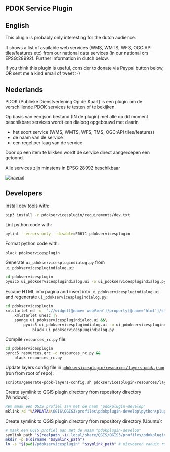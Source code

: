## PDOK Service Plugin

## English

This plugin is probably only interesting for the dutch audience.

It shows a list of available web services (WMS, WMTS, WFS, OGC:API tiles/features etc) from our
national data services (in our national crs EPSG:28992).
Further information in dutch below.

If you think this plugin is useful, consider to donate via Paypal button below, OR sent me a kind email of tweet :-)

## Nederlands

PDOK (Publieke Dienstverlening Op de Kaart) is een plugin om de verschillende
PDOK services te testen of te bekijken.

Op basis van een json bestand (IN de plugin) met alle op dit moment beschikbare services wordt een dialoog opgebouwd met daarin

- het soort service (WMS, WMTS, WFS, TMS, OGC:API tiles/features)
- de naam van de service
- een regel per laag van de service

Door op een item te klikken wordt de service direct aangeroepen een getoond.

Alle services zijn minstens in EPSG:28992 beschikbaar

[![paypal](https://www.paypalobjects.com/en_US/NL/i/btn/btn_donateCC_LG.gif)](https://www.paypal.com/cgi-bin/webscr?cmd=_donations&business=DZ8R5JPAW55CJ&currency_code=EUR&source=url)

## Developers

Install dev tools with:

```sh
pip3 install -r pdokservicesplugin/requirements/dev.txt
```

Lint python code with:

```sh
pylint --errors-only --disable=E0611 pdokservicesplugin
```

Format python code with:

```sh
black pdokservicesplugin
```

Generate `ui_pdokservicesplugindialog.py` from `ui_pdokservicesplugindialog.ui`:

```sh
cd pdokservicesplugin
pyuic5 ui_pdokservicesplugindialog.ui -o ui_pdokservicesplugindialog.py
```

Escape HTML info pagina and insert into `ui_pdokservicesplugindialog.ui` and regenerate `ui_pdokservicesplugindialog.py`:

```sh
cd pdokservicesplugin
xmlstarlet ed -u  ".//widget[@name='webView']/property[@name='html']/string" -v "$(sed 's/&/\&amp;/g; s/</\&lt;/g; s/>/\&gt;/g; s/"/\&quot;/g; s/'"'"'/\&#39;/g' < resources/infotab.html)" ui_pdokservicesplugindialog.ui |\
    xmlstarlet unesc |\
    sponge ui_pdokservicesplugindialog.ui &&\
        pyuic5 ui_pdokservicesplugindialog.ui -o ui_pdokservicesplugindialog.py &&\
            black ui_pdokservicesplugindialog.py
```

Compile `resources_rc.py` file:

```sh
cd pdokservicesplugin
pyrcc5 resources.qrc -o resources_rc.py &&
    black resources_rc.py
```

Update layers config file in [`pdokservicesplugin/resources/layers-pdok.json`](pdokservicesplugin/resources/layers-pdok.json) (run from root of repo):

```sh
scripts/generate-pdok-layers-config.sh pdokservicesplugin/resources/layers-pdok.json
```

Create symlink to QGIS plugin directory from repository directory (Windows):

```bat
Rem maak een QGIS profiel aan met de naam "pdokplugin-develop"
mklink /d "%APPDATA%\QGIS\QGIS3\profiles\pdokplugin-develop\python\plugins\pdokservicesplugin" "%REPODIR%\pdokservicesplugin"
```

Create symlink to QGIS plugin directory from repository directory (Ubuntu):

```sh
# maak een QGIS profiel aan met de naam "pdokplugin-develop"
symlink_path "$(realpath ~)/.local/share/QGIS/QGIS3/profiles/pdokplugin-develop/python/plugins/pdokservicesplugin"
mkdir -p $(dirname "$symlink_path")
ln -s "$(pwd)/pdokservicesplugin" "$symlink_path" # uitvoeren vanuit root van repo
```
